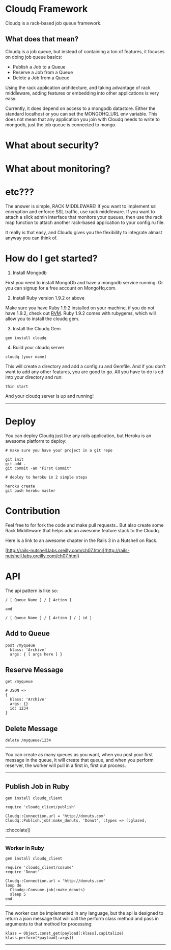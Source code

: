 # Cloudq Framework

Cloudq is a rack-based job queue framework.  

## What does that mean?

Cloudq is a job queue, but instead of containing a ton of features, it focuses on doing job queue basics:

* Publish a Job to a Queue
* Reserve a Job from a Queue
* Delete a Job from a Queue

Using the rack application architecture, and taking advantage of rack middleware, adding features or embedding
into other applications is very easy.

Currently, it does depend on access to a mongodb datastore.  Either the standard localhost or you can 
set the MONGOHQ_URL env variable.  This does not mean that any application you join with Cloudq needs to write to mongodb, just the job queue is connected to mongo.

# What about security?
# What about monitoring?
# etc???

The answer is simple, RACK MIDDLEWARE!  If you want to implement ssl encryption and enforce SSL traffic, use
rack middleware.  If you want to attach a slick admin 
interface that monitors your queues, then use the rack
map function to attach another rack-based application to your config.ru file.

It really is that easy, and Cloudq gives you the flexibility to integrate almast anyway you can think of.

# How do I get started?

1. Install Mongodb

First you need to install MongoDb and have a mongodb service running.  Or you can signup for a free account on
MongoHq.com.  

2. Install Ruby version 1.9.2 or above

Make sure you have Ruby 1.9.2 installed on your machine, if you do not have 1.9.2, check out [RVM](https://rvm.beginrescueend.com/).  Ruby 1.9.2 comes with rubygems, which will allow you to install the cloudq gem.

3. Install the Cloudq Gem

``` shell
gem install cloudq
```

    
4. Build your cloudq server

```
cloudq [your name]
```
    
This will create a directory and add a config.ru and Gemfile.  And if you don't want to add any other features,
you are good to go.  All you have to do is cd into your directory and run:


    thin start
    
And your cloudq server is up and running!  

----------------

# Deploy

You can deploy Cloudq just like any rails application, but Heroku is an awesome platform to deploy:
    
    # make sure you have your project in a git repo
    
    git init
    git add .
    git commit -am "First Commit"
    
    # deploy to heroku in 2 simple steps
    
    heroku create
    git push heroku master
    

# Contribution

Feel free to for fork the code and make pull requests.. But also create some Rack Middleware that helps add an
awesome feature stack to the Cloudq.

Here is a link to an awesome chapter in the Rails 3 in a Nutshell on Rack.

[http://rails-nutshell.labs.oreilly.com/ch07.html](http://rails-nutshell.labs.oreilly.com/ch07.html)


# API

The api pattern is like so:

    / [ Queue Name ] / [ Action ] 

    and

    / [ Queue Name ] / [ Action ] / [ id ]


## Add to Queue

    post /myqueue
      klass: 'Archive'
      args: { [ args here ] }

## Reserve Message

    get /myqueue
    
    # JSON =>
    { 
      klass: 'Archive'
      args: {}
      id: 1234
    }

## Delete Message

    delete /myqueue/1234


---

You can create as many queues as you want, when you post your first
message in the queue, it will create that queue, and when you perform
reserver, the worker will pull in a first in, first out process.

---

## Publish Job in Ruby

    gem install cloudq_client

    require 'cloudq_client/publish'

    Cloudq::Connection.url = 'http://donuts.com'
    Cloudq::Publish.job(:make_donuts, 'Donut', :types => [:glazed,
:chocolate])


---

### Worker in Ruby

    gem install cloudq_client

    require 'cloudq_client/cosume'
    require 'Donut'

    Cloudq::Connection.url = 'http://donuts.com'
    loop do
      Cloudq::Consume.job(:make_donuts)
      sleep 5
    end


---

The worker can be implemented in any language, but the api is designed
to return a json message that will call the perform class method and
pass in arguments to that method for processing:

    klass = Object.const_get(payload[:klass].capitalize)
    klass.perform(*payload[:args])



---







